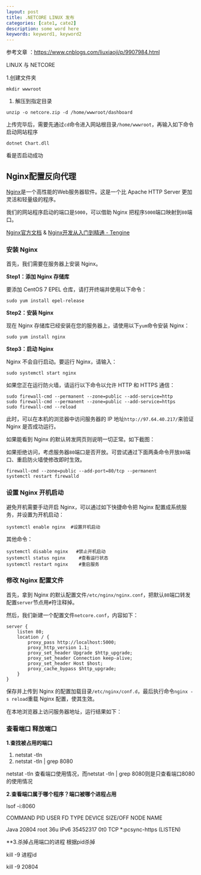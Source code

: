```yaml
---
layout: post
title: .NETCORE LINUX 发布
categories: [cate1, cate2]
description: some word here
keywords: keyword1, keyword2
---
```




参考文章 ：<https://www.cnblogs.com/liuxiaoji/p/9907984.html>

LINUX 与 NETCORE

1.创建文件夹

```
mkdir wwwroot
```



1. 解压到指定目录

```
unzip -o netcore.zip -d /home/wwwroot/dashboard
```

上传完毕后，需要先通过`cd`命令进入网站根目录`/home/wwwroot`，再输入如下命令启动网站程序

```
dotnet Chart.dll
```

看是否启动成功

## Nginx配置反向代理

[Nginx](http://nginx.org/)是一个高性能的Web服务器软件。这是一个比 Apache HTTP Server 更加灵活和轻量级的程序。

我们的网站程序启动的端口是`5000`，可以借助 Nginx 把程序`5000`端口映射到`80`端口。

[Nginx官方文档](http://nginx.org/en/docs/) & [Nginx开发从入门到精通 - Tengine](http://tengine.taobao.org/book/index.html)

### 安装 Nginx

首先，我们需要在服务器上安装 Nginx。

 

**Step1：添加 Nginx 存储库**

要添加 CentOS 7 EPEL 仓库，请打开终端并使用以下命令：

```
sudo yum install epel-release
```

**Step2：安装 Nginx**

 

现在 Nginx 存储库已经安装在您的服务器上，请使用以下`yum`命令安装 Nginx：

```
sudo yum install nginx
```

**Step3：启动 Nginx**

Nginx 不会自行启动。要运行 Nginx，请输入：

```
sudo systemctl start nginx
```

如果您正在运行防火墙，请运行以下命令以允许 HTTP 和 HTTPS 通信：

 

```
sudo firewall-cmd --permanent --zone=public --add-service=http 
sudo firewall-cmd --permanent --zone=public --add-service=https
sudo firewall-cmd --reload
```

此时，可以在本机的浏览器中访问服务器的 IP 地址`http://97.64.40.217/`来验证 Nginx 是否成功运行。

如果能看到 Nginx 的默认转发网页则说明一切正常。如下截图：

如果拒绝访问，考虑服务器`80`端口是否开放。可尝试通过下面两条命令开放`80`端口、重启防火墙使修改即时生效。

 

```
firewall-cmd --zone=public --add-port=80/tcp --permanent
systemctl restart firewalld
```

### 设置 Nginx 开机启动

避免开机需要手动开启 Nginx，可以通过如下快捷命令把 Nginx 配置成系统服务，并设置为开机启动：

```
systemctl enable nginx  #设置开机启动
```

其他命令：

 

```
systemctl disable nginx   #禁止开机启动
systemctl status nginx     #查看运行状态
systemctl restart nginx    #重启服务
```

### 修改 Nginx 配置文件

首先，拿到 Nginx 的默认配置文件`/etc/nginx/nginx.conf`，把默认`80`端口转发配置`server`节点用`#`符注释掉。

然后，我们新建一个配置文件`netcore.conf`，内容如下：



```
server {
    listen 80;
    location / {
        proxy_pass http://localhost:5000;
        proxy_http_version 1.1;
        proxy_set_header Upgrade $http_upgrade;
        proxy_set_header Connection keep-alive;
        proxy_set_header Host $host;
        proxy_cache_bypass $http_upgrade;
    }
}
```



保存并上传到 Nginx 的配置加载目录`/etc/nginx/conf.d`，最后执行命令`nginx -s reload`重载 Nginx 配置，使其生效。

在本地浏览器上访问服务器地址，运行结果如下：

### 查看端口 释放端口

**1.查找被占用的端口**

1. netstat -tln
2. netstat -tln | grep 8080

 netstat -tln 查看端口使用情况，而netstat -tln | grep 8080则是只查看端口8080的使用情况

 

**2.查看端口属于哪个程序？端口被哪个进程占用**

lsof -i:8060

 COMMAND   PID   USER   FD   TYPE   DEVICE SIZE/OFF NODE NAME

Java    20804   root   36u  IPv6 35452317      0t0  TCP *:pcsync-https (LISTEN)

 

**3.杀掉占用端口的进程  根据pid杀掉

kill -9 进程id  

kill -9 20804

